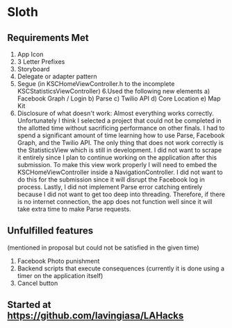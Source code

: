 Sloth
=====

## Requirements Met

1. App Icon
2. 3 Letter Prefixes
3. Storyboard
4. Delegate or adapter pattern
5. Segue (in KSCHomeViewController.h to the incomplete KSCStatisticsViewController)
6.Used the following new elements
  a) Facebook Graph / Login
  b) Parse 
  c) Twilio API
  d) Core Location
  e) Map Kit
7. Disclosure of what doesn't work: Almost everything works correctly. Unfortunately I think I selected a project that could not be completed in the allotted time without sacrificing performance on other finals. I had to spend a significant amount of time learning how to use Parse, Facebook Graph, and the Twilio API. The only thing that does not work correctly is the StatisticsView which is still in development. I did not want to scrape it entirely since I plan to continue working on the application after this submission. To make this view work properly I will need to embed the KSCHomeViewController inside a NavigationController. I did not want to do this for the submission since it will disrupt the Facebook log in process. Lastly, I did not implement Parse error catching entirely because I did not want to get too deep into threading. Therefore, if there is no internet connection, the app does not function well since it will take extra time to make Parse requests. 


## Unfulfilled features 

(mentioned in proposal but could not be satisfied in the given time)

1. Facebook Photo punishment
2. Backend scripts that execute consequences (currently it is done using a timer on the application itself)
3. Cancel button

## Started at https://github.com/lavingiasa/LAHacks

